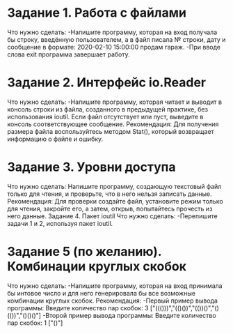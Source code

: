 # Задание 1. Работа с файлами
Что нужно сделать:
-Напишите программу, которая на вход получала бы строку, введённую пользователем, а в файл писала № строки, дату и сообщение в формате:
2020-02-10 15:00:00 продам гараж.
-При вводе слова exit программа завершает работу.
# Задание 2. Интерфейс io.Reader
Что нужно сделать:
-Напишите программу, которая читает и выводит в консоль строки из файла, созданного в предыдущей практике, без использования ioutil. Если файл отсутствует или пуст, выведите в консоль соответствующее сообщение.
Рекомендация:
Для получения размера файла воспользуйтесь методом Stat(), который возвращает информацию о файле и ошибку.
# Задание 3. Уровни доступа
Что нужно сделать:
Напишите программу, создающую текстовый файл только для чтения, и проверьте, что в него нельзя записать данные.
Рекомендация:
Для проверки создайте файл, установите режим только для чтения, закройте его, а затем, открыв, попытайтесь прочесть из него данные.
Задание 4. Пакет ioutil
Что нужно сделать:
-Перепишите задачи 1 и 2, используя пакет ioutil.
# Задание 5 (по желанию). Комбинации круглых скобок
Что нужно сделать:
-Напишите программу, которая на вход принимала бы интовое число и для него генерировала бы все возможные комбинации круглых скобок.
Рекомендация:
-Первый пример вывода программы:
Введите количество пар скобок:
3
["((()))","(()())","(())()","()(())","()()()"]
-Второй пример вывода программы:
Введите количество пар скобок:
1
["()"]